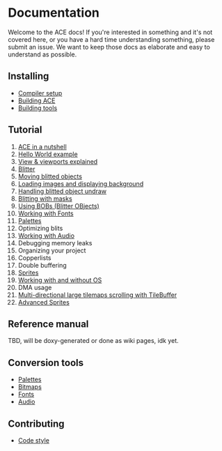 # Documentation

Welcome to the ACE docs! If you're interested in something and it's not covered
here, or you have a hard time understanding something, please submit an issue.
We want to keep those docs as elaborate and easy to understand as possible.

## Installing

- [Compiler setup](installing/compiler.md)
- [Building ACE](installing/ace.md)
- [Building tools](installing/tools.md)

## Tutorial

1. [ACE in a nutshell](programming/ace_in_a_nutshell.md)
1. [Hello World example](programming/hello_world.md)
1. [View & viewports explained](programming/view.md)
1. [Blitter](programming/blit.md)
1. [Moving blitted objects](programming/moving_blits.md)
1. [Loading images and displaying background](programming/loading_images.md)
1. [Handling blitted object undraw](programming/blit_undraw.md)
1. [Blitting with masks](programming/blits_with_mask.md)
1. [Using BOBs (Blitter OBjects)](programming/using_bobs.md)
1. [Working with Fonts](programming/fonts.md)
1. [Palettes](programming/palette.md)
1. Optimizing blits
1. [Working with Audio](programming/audio.md)
1. Debugging memory leaks
1. Organizing your project
1. Copperlists
1. Double buffering
1. [Sprites](programming/sprites.md)
1. [Working with and without OS](programming/os.md)
1. DMA usage
1. [Multi-directional large tilemaps scrolling with TileBuffer](programming/tilebuffer.md)
1. [Advanced Sprites](programming/advancedsprites.md)

## Reference manual

TBD, will be doxy-generated or done as wiki pages, idk yet.

## Conversion tools

- [Palettes](tools/palette_conv.md)
- [Bitmaps](tools/bitmap_conv.md)
- [Fonts](tools/font_conv.md)
- [Audio](tools/audio_conv.md)

## Contributing

- [Code style](contributing/codestyle.md)

